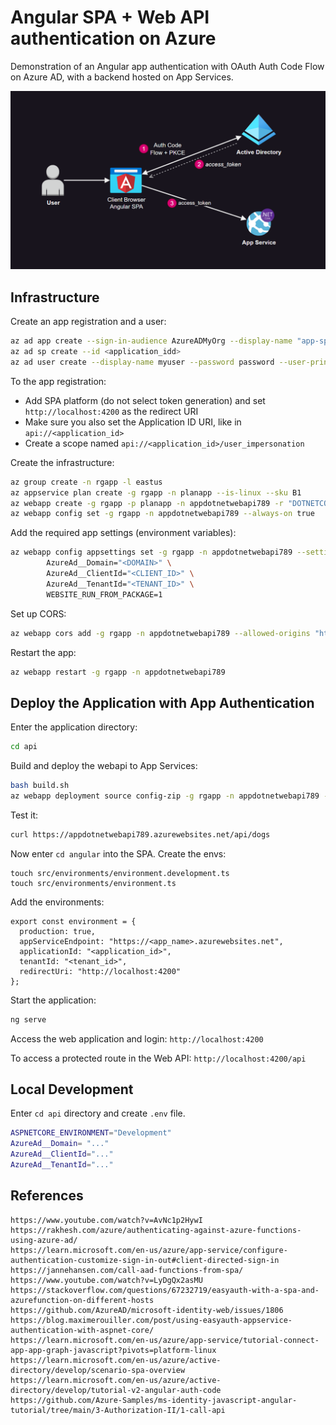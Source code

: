 # Angular SPA + Web API authentication on Azure

Demonstration of an Angular app authentication with OAuth Auth Code Flow on Azure AD, with a backend hosted on App Services.

<img src=".docs/diagram.png" />

## Infrastructure

Create an app registration and a user:

```sh
az ad app create --sign-in-audience AzureADMyOrg --display-name "app-spa-webapi"
az ad sp create --id <application_idd>
az ad user create --display-name myuser --password password --user-principal-name myuser@contoso.com
```

To the app registration:
- Add SPA platform (do not select token generation) and set `http://localhost:4200` as the redirect URI 
- Make sure you also set the Application ID URI, like in `api://<application_id>`
- Create a scope named `api://<application_id>/user_impersonation`

Create the infrastructure:

```sh
az group create -n rgapp -l eastus
az appservice plan create -g rgapp -n planapp --is-linux --sku B1
az webapp create -g rgapp -p planapp -n appdotnetwebapi789 -r "DOTNETCORE:7.0" --https-only
az webapp config set -g rgapp -n appdotnetwebapi789 --always-on true
```

Add the required app settings (environment variables):

```sh
az webapp config appsettings set -g rgapp -n appdotnetwebapi789 --settings \
        AzureAd__Domain="<DOMAIN>" \
		AzureAd__ClientId="<CLIENT_ID>" \
		AzureAd__TenantId="<TENANT_ID>" \
        WEBSITE_RUN_FROM_PACKAGE=1
```

Set up CORS:

```sh
az webapp cors add -g rgapp -n appdotnetwebapi789 --allowed-origins "http://localhost:4200"
```

Restart the app:

```sh
az webapp restart -g rgapp -n appdotnetwebapi789
```

## Deploy the Application with App Authentication

Enter the application directory:

```sh
cd api
```

Build and deploy the webapi to App Services:

```sh
bash build.sh
az webapp deployment source config-zip -g rgapp -n appdotnetwebapi789 --src ./bin/api.zip
```

Test it:

```sh
curl https://appdotnetwebapi789.azurewebsites.net/api/dogs
```

Now enter `cd angular` into the SPA. Create the envs:

```
touch src/environments/environment.development.ts
touch src/environments/environment.ts
```

Add the environments:

```
export const environment = {
  production: true,
  appServiceEndpoint: "https://<app_name>.azurewebsites.net",
  applicationId: "<application_id>",
  tenantId: "<tenant_id>",
  redirectUri: "http://localhost:4200"
};
```

Start the application:

```sh
ng serve
```

Access the web application and login: `http://localhost:4200`

To access a protected route in the Web API: `http://localhost:4200/api`

## Local Development

Enter `cd api` directory and create `.env` file.

```sh
ASPNETCORE_ENVIRONMENT="Development"
AzureAd__Domain= "..."
AzureAd__ClientId="..."
AzureAd__TenantId="..."
```

## References

```
https://www.youtube.com/watch?v=AvNc1p2HywI
https://rakhesh.com/azure/authenticating-against-azure-functions-using-azure-ad/
https://learn.microsoft.com/en-us/azure/app-service/configure-authentication-customize-sign-in-out#client-directed-sign-in
https://jannehansen.com/call-aad-functions-from-spa/
https://www.youtube.com/watch?v=LyDgQx2asMU
https://stackoverflow.com/questions/67232719/easyauth-with-a-spa-and-azurefunction-on-different-hosts
https://github.com/AzureAD/microsoft-identity-web/issues/1806
https://blog.maximerouiller.com/post/using-easyauth-appservice-authentication-with-aspnet-core/
https://learn.microsoft.com/en-us/azure/app-service/tutorial-connect-app-app-graph-javascript?pivots=platform-linux
https://learn.microsoft.com/en-us/azure/active-directory/develop/scenario-spa-overview
https://learn.microsoft.com/en-us/azure/active-directory/develop/tutorial-v2-angular-auth-code
https://github.com/Azure-Samples/ms-identity-javascript-angular-tutorial/tree/main/3-Authorization-II/1-call-api
```
